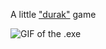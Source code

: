 A little ["durak"](https://en.wikipedia.org/wiki/Durak) game

![GIF of the .exe](https://media.giphy.com/media/v1.Y2lkPTc5MGI3NjExZXZyamlhN3BpbmVmMDZwank4d2htN2lhbWNmZzlqOHM5bGtmb3RoaSZlcD12MV9pbnRlcm5hbF9naWZfYnlfaWQmY3Q9Zw/5bm46woePfBfpMKjrE/giphy-downsized-large.gif)
